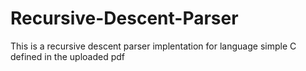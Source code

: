 # Recursive-Descent-Parser
This is a recursive descent parser implentation for language simple C defined in the uploaded pdf

